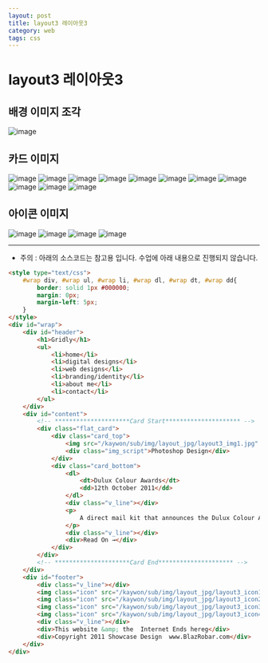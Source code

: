 ```yaml
---
layout: post
title: layout3 레이아웃3
category: web
tags: css
---
```


# layout3 레이아웃3

## 배경 이미지 조각
![image](https://github.com/gunug/gunug.github.io/assets/52345276/bec58e46-653b-4a14-9339-2a08e31c8c7e)

## 카드 이미지
![image](https://github.com/gunug/gunug.github.io/assets/52345276/c5b084c1-84e5-40cd-ad7c-81493e1ac919)
![image](https://github.com/gunug/gunug.github.io/assets/52345276/d0c7e6dd-00fe-4d1a-a6c4-3f9b9dcfcdde)
![image](https://github.com/gunug/gunug.github.io/assets/52345276/0693c8cd-7f53-4087-b69b-695abca059c3)
![image](https://github.com/gunug/gunug.github.io/assets/52345276/6917312f-7d34-45aa-8e22-b0069b388a43)
![image](https://github.com/gunug/gunug.github.io/assets/52345276/c4fcdf4e-fb7f-470e-b1d1-c86574088efa)
![image](https://github.com/gunug/gunug.github.io/assets/52345276/7b504e3d-4cd4-4ffc-a265-8378c2ff3da0)
![image](https://github.com/gunug/gunug.github.io/assets/52345276/e3021b39-6b3d-4918-ae53-d35850e28b6c)
![image](https://github.com/gunug/gunug.github.io/assets/52345276/59965b0a-8340-45e0-899b-d62462fbeaa2)
![image](https://github.com/gunug/gunug.github.io/assets/52345276/5c8a70ee-cd76-4509-8c99-96ed35134c13)
![image](https://github.com/gunug/gunug.github.io/assets/52345276/6978d96b-0547-4917-9947-defbab143d04)
![image](https://github.com/gunug/gunug.github.io/assets/52345276/762a9d3b-e0d8-4d7f-a2b4-a185529d56b3)

## 아이콘 이미지
![image](https://github.com/gunug/gunug.github.io/assets/52345276/d71f250a-d8e2-44c1-a254-eaf13113db1b)
![image](https://github.com/gunug/gunug.github.io/assets/52345276/251c58d4-4543-4c37-9bef-862a2dc8f9f4)
![image](https://github.com/gunug/gunug.github.io/assets/52345276/2a2fef93-fc53-40ac-9ebc-0d052b75168d)
![image](https://github.com/gunug/gunug.github.io/assets/52345276/2212e331-a92a-462a-8347-eaf6b4a3b81e)

---

* 주의 : 아래의 소스코드는 참고용 입니다. 수업에 아래 내용으로 진행되지 않습니다.

```html
<style type="text/css">
	#wrap div, #wrap ul, #wrap li, #wrap dl, #wrap dt, #wrap dd{
		border: solid 1px #000000;
		margin: 0px;
		margin-left: 5px;
	}
</style>
<div id="wrap">
	<div id="header">
		<h1>Gridly</h1>
		<ul>
			<li>home</li>
			<li>digital designs</li>
			<li>web designs</li>
			<li>branding/identity</li>
			<li>about me</li>
			<li>contact</li>
		</ul>
	</div>
	<div id="content">
		<!-- *********************Card Start********************* -->
		<div class="flat_card">
			<div class="card_top">
				<img src="/kaywon/sub/img/layout_jpg/layout3_img1.jpg" />
				<div class="img_script">Photoshop Design</div>
			</div>
			<div class="card_bottom">
				<dl>
					<dt>Dulux Colour Awards</dt>
					<dd>12th October 2011</dd>
				</dl>
				<div class="v_line"></div>
				<p>
					A direct mail kit that announces the Dulux Colour Awards Competition has commenced. A collection of posters showing the famous colours of history, advertises you add your own colours to history.
				</p>
				<div class="v_line"></div>
				<div>Read On →</div>
			</div>
		</div>
		<!-- *********************Card End********************* -->
	</div>
	<div id="footer">
		<div class="v_line"></div>
		<img class="icon" src="/kaywon/sub/img/layout_jpg/layout3_icon1.png" />
		<img class="icon" src="/kaywon/sub/img/layout_jpg/layout3_icon2.png" />
		<img class="icon" src="/kaywon/sub/img/layout_jpg/layout3_icon3.png" />
		<img class="icon" src="/kaywon/sub/img/layout_jpg/layout3_icon4.png" />
		<div class="v_line"></div>
		<div>This website &amp; the  Internet Ends hereg</div>
		<div>Copyright 2011 Showcase Design  www.BlazRobar.com</div>
	</div>
</div>
```
